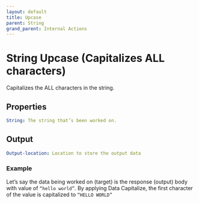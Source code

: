 ```yaml
---
layout: default
title: Upcase
parent: String
grand_parent: Internal Actions
---
```

# String Upcase (Capitalizes ALL characters)
Capitalizes the ALL characters in the string.

## Properties
```yaml
String: The string that’s been worked on.
```

## Output
```yaml
Output-location: Location to store the output data
```

### Example
Let’s say the data being worked on (target) is the response (output) body with value of `“hello world”`.  By applying Data Capitalize, the first character of the value is capitalized to `“HELLO WORLD”`

